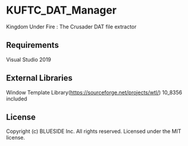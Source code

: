 # KUFTC_DAT_Manager
Kingdom Under Fire : The Crusader DAT file extractor

## Requirements
Visual Studio 2019

## External Libraries
Window Template Library(https://sourceforge.net/projects/wtl/) 10_8356 included

## License

Copyright (c) BLUESIDE Inc. All rights reserved.
Licensed under the MIT license.
